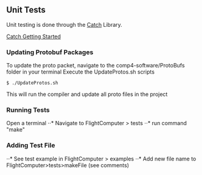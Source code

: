 ## Unit Tests
Unit testing is done through the [Catch](https://github.com/catchorg/Catch2) Library. 

[Catch Getting Started](https://github.com/catchorg/Catch2/blob/master/docs/tutorial.md#top)

### Updating Protobuf Packages
To update the proto packet, navigate to the comp4-software/ProtoBufs folder in your terminal
Execute the UpdateProtos.sh scripts
    
    $ ./UpdateProtos.sh

This will run the compiler and update all proto files in the project

### Running Tests
Open a terminal
⋅⋅* Navigate to FlightComputer > tests 
⋅⋅* run command "make"

### Adding Test File
⋅⋅* See test example in FlightComputer > examples
⋅⋅* Add new file name to FlightComputer>tests>makeFile (see comments)

